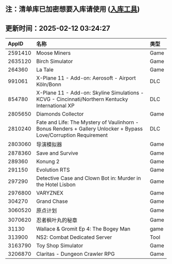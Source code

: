 ## 注：清单库已加密想要入库请使用 ([入库工具](https://github.com/BlankTMing/ManifestAutoUpdate/releases))

## 更新时间：2025-02-12 03:24:27
| AppID | 名称 | 类型  |
| :-------------------- | :----------------------------- | :----------- |
| 2591410 | Moose Miners| Game |
| 2635120 | Birch Simulator| Game |
| 264360 | La Tale| Game |
| 991061 | X-Plane 11 - Add-on: Aerosoft - Airport Köln/Bonn| DLC |
| 854780 | X-Plane 11 - Add-on: Skyline Simulations - KCVG - Cincinnati/Northern Kentucky International XP| DLC |
| 2805650 | Diamonds Collector| Game |
| 2810240 | Fate and Life: The Mystery of Vaulinhorn - Bonus Renders + Gallery Unlocker + Bypass Love/Corruption Requirement| DLC |
| 2803060 | 导演模拟器| Game |
| 2878360 | Save and Survive| Game |
| 289360 | Konung 2| Game |
| 291150 | Evolution RTS| Game |
| 297290 | Detective Case and Clown Bot in: Murder in the Hotel Lisbon| Game |
| 2976800 | VARYZNEX| Game |
| 304270 | Grand Chase| Game |
| 3060520 | 原点计划| Game |
| 3070620 | 忍者枫叶丸的秘章| Game |
| 31130 | Wallace & Gromit Ep 4: The Bogey Man| game |
| 313900 | NS2: Combat Dedicated Server| Tool |
| 3163790 | Toy Shop Simulator| Game |
| 3206870 | Claritas - Dungeon Crawler RPG| Game |
